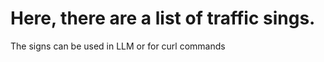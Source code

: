 <h1>Here, there are a list of traffic sings.</h1>
<p>The signs can be used in LLM or for curl commands</p>
